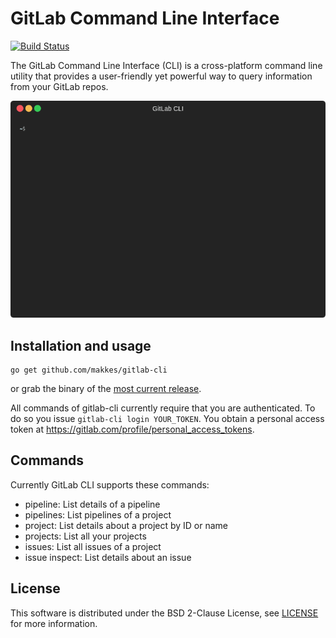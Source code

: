 # GitLab Command Line Interface

[![Build Status](https://travis-ci.org/makkes/gitlab-cli.svg?branch=master)](https://travis-ci.org/makkes/gitlab-cli)

The GitLab Command Line Interface (CLI) is a cross-platform command line utility
that provides a user-friendly yet powerful way to query information from your
GitLab repos.

![](./demo.gif "GitLab CLI Demo Video")

## Installation and usage

```
go get github.com/makkes/gitlab-cli
```

or grab the binary of the [most current
release](https://github.com/makkes/gitlab-cli/releases).

All commands of gitlab-cli currently require that you are authenticated. To do
so you issue `gitlab-cli login YOUR_TOKEN`. You obtain a personal access token
at https://gitlab.com/profile/personal_access_tokens.

## Commands

Currently GitLab CLI supports these commands:

* pipeline: List details of a pipeline
* pipelines: List pipelines of a project
* project:  List details about a project by ID or name
* projects: List all your projects
* issues: List all issues of a project
* issue inspect: List details about an issue

## License

This software is distributed under the BSD 2-Clause License, see
[LICENSE](LICENSE) for more information.

